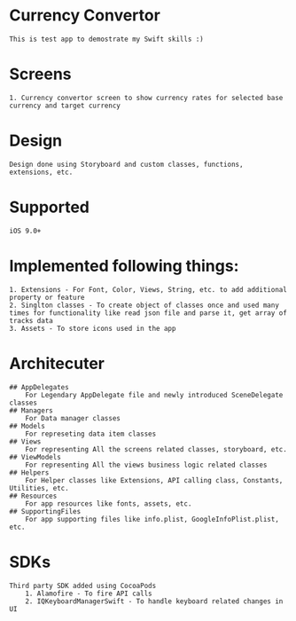 # Currency Convertor
    This is test app to demostrate my Swift skills :) 

# Screens
    1. Currency convertor screen to show currency rates for selected base currency and target currency

# Design
    Design done using Storyboard and custom classes, functions, extensions, etc.

# Supported 
    iOS 9.0+

# Implemented following things: 
    1. Extensions - For Font, Color, Views, String, etc. to add additional property or feature
    2. Singlton classes - To create object of classes once and used many times for functionality like read json file and parse it, get array of tracks data
    3. Assets - To store icons used in the app

# Architecuter 
    ## AppDelegates
        For Legendary AppDelegate file and newly introduced SceneDelegate classes
    ## Managers
        For Data manager classes 
    ## Models
        For represeting data item classes
    ## Views
        For representing All the screens related classes, storyboard, etc.
    ## ViewModels
        For representing All the views business logic related classes
    ## Helpers
        For Helper classes like Extensions, API calling class, Constants, Utilities, etc.
    ## Resources
        For app resources like fonts, assets, etc.
    ## SupportingFiles
        For app supporting files like info.plist, GoogleInfoPlist.plist, etc.
        
        
# SDKs
    Third party SDK added using CocoaPods
        1. Alamofire - To fire API calls
        2. IQKeyboardManagerSwift - To handle keyboard related changes in UI 
